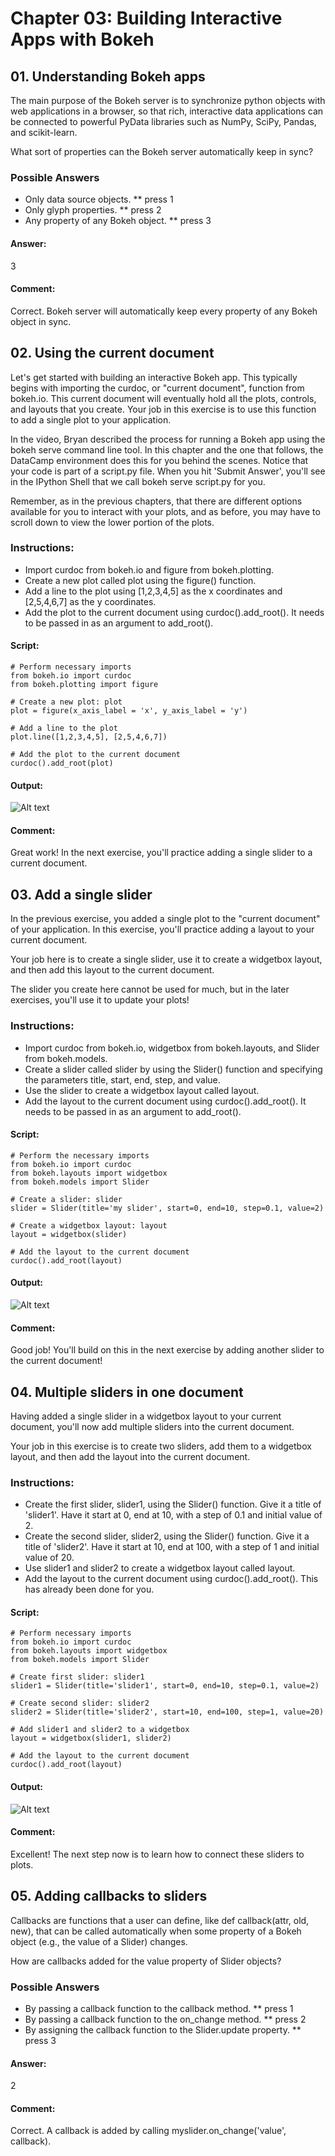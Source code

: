 # Chapter 03: Building Interactive Apps with Bokeh

## 01. Understanding Bokeh apps
The main purpose of the Bokeh server is to synchronize python objects with web applications in a browser, so that rich, interactive data applications can be connected to powerful PyData libraries such as NumPy, SciPy, Pandas, and scikit-learn.

What sort of properties can the Bokeh server automatically keep in sync?

### Possible Answers
* Only data source objects.
** press 1
* Only glyph properties.
** press 2
* Any property of any Bokeh object.
** press 3

#### Answer:
3

#### Comment:
Correct. Bokeh server will automatically keep every property of any Bokeh object in sync.

## 02. Using the current document
Let's get started with building an interactive Bokeh app. This typically begins with importing the curdoc, or "current document", function from bokeh.io. This current document will eventually hold all the plots, controls, and layouts that you create. Your job in this exercise is to use this function to add a single plot to your application.

In the video, Bryan described the process for running a Bokeh app using the bokeh serve command line tool. In this chapter and the one that follows, the DataCamp environment does this for you behind the scenes. Notice that your code is part of a script.py file. When you hit 'Submit Answer', you'll see in the IPython Shell that we call bokeh serve script.py for you.

Remember, as in the previous chapters, that there are different options available for you to interact with your plots, and as before, you may have to scroll down to view the lower portion of the plots.

### Instructions:
* Import curdoc from bokeh.io and figure from bokeh.plotting.
* Create a new plot called plot using the figure() function.
* Add a line to the plot using [1,2,3,4,5] as the x coordinates and [2,5,4,6,7] as the y coordinates.
* Add the plot to the current document using curdoc().add_root(). It needs to be passed in as an argument to add_root().

#### Script:
```
# Perform necessary imports
from bokeh.io import curdoc
from bokeh.plotting import figure

# Create a new plot: plot
plot = figure(x_axis_label = 'x', y_axis_label = 'y')

# Add a line to the plot
plot.line([1,2,3,4,5], [2,5,4,6,7])

# Add the plot to the current document
curdoc().add_root(plot)
```
#### Output:
![Alt text](./curdoc.png)

#### Comment:
Great work! In the next exercise, you'll practice adding a single slider to a current document.

## 03. Add a single slider
In the previous exercise, you added a single plot to the "current document" of your application. In this exercise, you'll practice adding a layout to your current document.

Your job here is to create a single slider, use it to create a widgetbox layout, and then add this layout to the current document.

The slider you create here cannot be used for much, but in the later exercises, you'll use it to update your plots!

### Instructions:
* Import curdoc from bokeh.io, widgetbox from bokeh.layouts, and Slider from bokeh.models.
* Create a slider called slider by using the Slider() function and specifying the parameters title, start, end, step, and value.
* Use the slider to create a widgetbox layout called layout.
* Add the layout to the current document using curdoc().add_root(). It needs to be passed in as an argument to add_root().

#### Script:
```
# Perform the necessary imports
from bokeh.io import curdoc
from bokeh.layouts import widgetbox
from bokeh.models import Slider

# Create a slider: slider
slider = Slider(title='my slider', start=0, end=10, step=0.1, value=2)

# Create a widgetbox layout: layout
layout = widgetbox(slider)

# Add the layout to the current document
curdoc().add_root(layout)
```
#### Output:
![Alt text](./slider1.gif)

#### Comment:
Good job! You'll build on this in the next exercise by adding another slider to the current document!

## 04. Multiple sliders in one document
Having added a single slider in a widgetbox layout to your current document, you'll now add multiple sliders into the current document.

Your job in this exercise is to create two sliders, add them to a widgetbox layout, and then add the layout into the current document.

### Instructions:
* Create the first slider, slider1, using the Slider() function. Give it a title of 'slider1'. Have it start at 0, end at 10, with a step of 0.1 and initial value of 2.
* Create the second slider, slider2, using the Slider() function. Give it a title of 'slider2'. Have it start at 10, end at 100, with a step of 1 and initial value of 20.
* Use slider1 and slider2 to create a widgetbox layout called layout.
* Add the layout to the current document using curdoc().add_root(). This has already been done for you.

#### Script:
```
# Perform necessary imports
from bokeh.io import curdoc
from bokeh.layouts import widgetbox
from bokeh.models import Slider

# Create first slider: slider1
slider1 = Slider(title='slider1', start=0, end=10, step=0.1, value=2)

# Create second slider: slider2
slider2 = Slider(title='slider2', start=10, end=100, step=1, value=20)

# Add slider1 and slider2 to a widgetbox
layout = widgetbox(slider1, slider2)

# Add the layout to the current document
curdoc().add_root(layout)
```
#### Output:
![Alt text](./slider2.gif)

#### Comment:
Excellent! The next step now is to learn how to connect these sliders to plots.

## 05. Adding callbacks to sliders
Callbacks are functions that a user can define, like def callback(attr, old, new), that can be called automatically when some property of a Bokeh object (e.g., the value of a Slider) changes.

How are callbacks added for the value property of Slider objects?

### Possible Answers
* By passing a callback function to the callback method.
** press 1
* By passing a callback function to the on_change method.
** press 2
* By assigning the callback function to the Slider.update property.
** press 3

#### Answer:
2

#### Comment:
Correct. A callback is added by calling myslider.on_change('value', callback).
